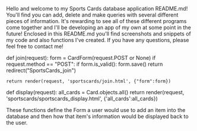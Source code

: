 Hello and welcome to my Sports Cards database application README.md! You'll find you can add, delete and make queries with several different pieces of information. It's rewarding to see all of these different programs come together and I'll be developing an app of my own at some point in the future! Enclosed in this README.md you'll find screenshots and snippets of my code and also functions I've created. If you have any questions, please feel free to contact me!

def join(request):
    form = CardForm(request.POST or None)
    if request.method == "POST":
        if form.is_valid():
            form.save()
            return redirect("SportsCards_join")

    return render(request, 'sportscards/join.html', {"form":form})

def display(request):
    all_cards = Card.objects.all()
    return render(request, 'sportscards/sportscards_display.html', {'all_cards':all_cards})
    
These functions define the Form a user would use to add an item into the database and then how that item's information would be displayed back to the user.
